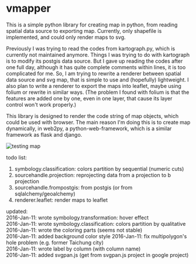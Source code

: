 vmapper
=======

This is a simple python library for creating map in python, from reading spatial data source to exporting map.
Currently, only shapefile is implemented, and could only render maps to svg. 

Previously I was trying to read the codes from kartograph.py, which is currently not maintained anymore. Things I was trying to do with kartograph is to modify its postgis data source. 
But I gave up reading the codes after one full day, although it has quite complete comments within lines, it is too complicated for me.
So, I am trying to rewrite a renderer between spatial data source and svg map, that is simple to use and (hopefully) lightweight.
I also plan to write a renderer to export the maps into leaflet, maybe using folium or rewrite in similar ways. 
(The problem I found with folium is that the features are added one by one, even in one layer, that cause its layer control won't work properly.)

This library is designed to render the code string of map objects, which could be used with browser. 
The main reason I'm doing this is to create map dynamically, in web2py, a python-web-framework, which is a similar framework as flask and django. 

![testing map](https://rawgit.com/wcchin/vmapper/master/testingPaper06.svg)

todo list:  
1. symbology.classification: colors partition by sequential (numeric cuts)  
2. sourcehandle.projection: reprojecting data from a projection to b projection  
3. sourcehandle.frompostgis: from postgis (or from sqlalchemy/geoalchemy)  
4. renderer.leaflet: render maps to leaflet  

updated:  
2016-Jan-11: wrote symbology.transformation: hover effect  
2016-Jan-11: wrote symbology.classification: colors partition by qualitative  
2016-Jan-11: wrote the coloring parts (seems not stable)  
2016-Jan-11: added background color style
2016-Jan-11: fix multipolygon's hole problem (e.g. former Taichung city)  
2016-Jan-11: wrote label by column (with column name)  
2016-Jan-11: added svgpan.js (get from svgpan.js project in google project)  
